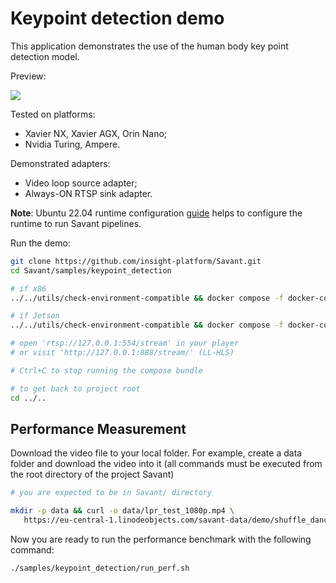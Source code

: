 # Keypoint detection demo

This application demonstrates the use of the human body key point detection model.

Preview:

![](assets/shuffle_dance.webp)

Tested on platforms:

- Xavier NX, Xavier AGX, Orin Nano;
- Nvidia Turing, Ampere.

Demonstrated adapters:

- Video loop source adapter;
- Always-ON RTSP sink adapter.

**Note**: Ubuntu 22.04 runtime configuration [guide](../../docs/runtime-configuration.md) helps to configure the runtime to run Savant pipelines.

Run the demo:

```bash
git clone https://github.com/insight-platform/Savant.git
cd Savant/samples/keypoint_detection

# if x86
../../utils/check-environment-compatible && docker compose -f docker-compose.x86.yml up

# if Jetson
../../utils/check-environment-compatible && docker compose -f docker-compose.l4t.yml up

# open 'rtsp://127.0.0.1:554/stream' in your player
# or visit 'http://127.0.0.1:888/stream/' (LL-HLS)

# Ctrl+C to stop running the compose bundle

# to get back to project root
cd ../..
```

## Performance Measurement

Download the video file to your local folder. For example, create a data folder and download the video into it (all commands must be executed from the root directory of the project Savant)

```bash
# you are expected to be in Savant/ directory

mkdir -p data && curl -o data/lpr_test_1080p.mp4 \
   https://eu-central-1.linodeobjects.com/savant-data/demo/shuffle_dance.mp4
```

Now you are ready to run the performance benchmark with the following command:

```bash
./samples/keypoint_detection/run_perf.sh
```

